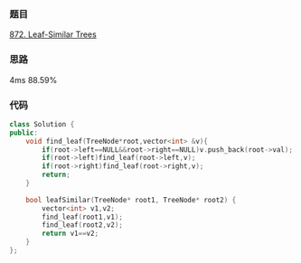 ### 题目
[872. Leaf-Similar Trees](https://leetcode-cn.com/problems/leaf-similar-trees/submissions/)
### 思路
4ms 88.59%

### 代码
```c++
class Solution {
public:
    void find_leaf(TreeNode*root,vector<int> &v){
        if(root->left==NULL&&root->right==NULL)v.push_back(root->val);
        if(root->left)find_leaf(root->left,v);
        if(root->right)find_leaf(root->right,v);
        return;
    }
    
    bool leafSimilar(TreeNode* root1, TreeNode* root2) {
        vector<int> v1,v2;
        find_leaf(root1,v1);
        find_leaf(root2,v2);
        return v1==v2;
    }
};
```
